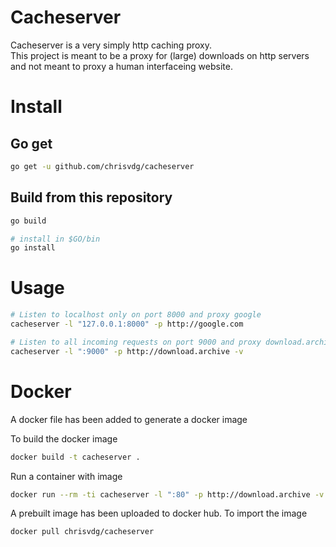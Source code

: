 # Cacheserver

Cacheserver is a very simply http caching proxy.  
This project is meant to be a proxy for (large) downloads on http servers and not meant to proxy a human interfaceing website.

# Install

## Go get

```sh
go get -u github.com/chrisvdg/cacheserver
```

## Build from this repository
```sh
go build

# install in $GO/bin
go install
```

# Usage
```sh
# Listen to localhost only on port 8000 and proxy google
cacheserver -l "127.0.0.1:8000" -p http://google.com

# Listen to all incoming requests on port 9000 and proxy download.archive and show debug output
cacheserver -l ":9000" -p http://download.archive -v
```


# Docker

A docker file has been added to generate a docker image

To build the docker image
```sh
docker build -t cacheserver .
```

Run a container with image
```sh
docker run --rm -ti cacheserver -l ":80" -p http://download.archive -v
```

A prebuilt image has been uploaded to docker hub.
To import the image
```sh
docker pull chrisvdg/cacheserver
```
